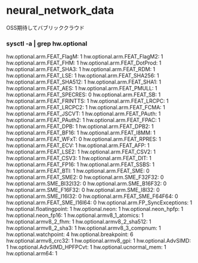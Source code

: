 # neural_network_data
OSS期待してバブリッククラウド

### sysctl -a | grep hw.optional
hw.optional.arm.FEAT_FlagM: 1
hw.optional.arm.FEAT_FlagM2: 1
hw.optional.arm.FEAT_FHM: 1
hw.optional.arm.FEAT_DotProd: 1
hw.optional.arm.FEAT_SHA3: 1
hw.optional.arm.FEAT_RDM: 1
hw.optional.arm.FEAT_LSE: 1
hw.optional.arm.FEAT_SHA256: 1
hw.optional.arm.FEAT_SHA512: 1
hw.optional.arm.FEAT_SHA1: 1
hw.optional.arm.FEAT_AES: 1
hw.optional.arm.FEAT_PMULL: 1
hw.optional.arm.FEAT_SPECRES: 0
hw.optional.arm.FEAT_SB: 1
hw.optional.arm.FEAT_FRINTTS: 1
hw.optional.arm.FEAT_LRCPC: 1
hw.optional.arm.FEAT_LRCPC2: 1
hw.optional.arm.FEAT_FCMA: 1
hw.optional.arm.FEAT_JSCVT: 1
hw.optional.arm.FEAT_PAuth: 1
hw.optional.arm.FEAT_PAuth2: 1
hw.optional.arm.FEAT_FPAC: 1
hw.optional.arm.FEAT_DPB: 1
hw.optional.arm.FEAT_DPB2: 1
hw.optional.arm.FEAT_BF16: 1
hw.optional.arm.FEAT_I8MM: 1
hw.optional.arm.FEAT_WFxT: 0
hw.optional.arm.FEAT_RPRES: 1
hw.optional.arm.FEAT_ECV: 1
hw.optional.arm.FEAT_AFP: 1
hw.optional.arm.FEAT_LSE2: 1
hw.optional.arm.FEAT_CSV2: 1
hw.optional.arm.FEAT_CSV3: 1
hw.optional.arm.FEAT_DIT: 1
hw.optional.arm.FEAT_FP16: 1
hw.optional.arm.FEAT_SSBS: 1
hw.optional.arm.FEAT_BTI: 1
hw.optional.arm.FEAT_SME: 0
hw.optional.arm.FEAT_SME2: 0
hw.optional.arm.SME_F32F32: 0
hw.optional.arm.SME_BI32I32: 0
hw.optional.arm.SME_B16F32: 0
hw.optional.arm.SME_F16F32: 0
hw.optional.arm.SME_I8I32: 0
hw.optional.arm.SME_I16I32: 0
hw.optional.arm.FEAT_SME_F64F64: 0
hw.optional.arm.FEAT_SME_I16I64: 0
hw.optional.arm.FP_SyncExceptions: 1
hw.optional.floatingpoint: 1
hw.optional.neon: 1
hw.optional.neon_hpfp: 1
hw.optional.neon_fp16: 1
hw.optional.armv8_1_atomics: 1
hw.optional.armv8_2_fhm: 1
hw.optional.armv8_2_sha512: 1
hw.optional.armv8_2_sha3: 1
hw.optional.armv8_3_compnum: 1
hw.optional.watchpoint: 4
hw.optional.breakpoint: 6
hw.optional.armv8_crc32: 1
hw.optional.armv8_gpi: 1
hw.optional.AdvSIMD: 1
hw.optional.AdvSIMD_HPFPCvt: 1
hw.optional.ucnormal_mem: 1
hw.optional.arm64: 1